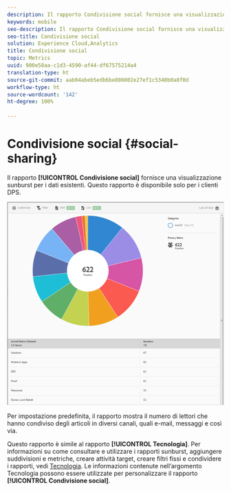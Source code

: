 ```yaml
---
description: Il rapporto Condivisione social fornisce una visualizzazione sunburst per i dati esistenti. Questo rapporto è disponibile solo per i clienti della soluzione Digital Publishing Suites (DPS).
keywords: mobile
seo-description: Il rapporto Condivisione social fornisce una visualizzazione sunburst per i dati esistenti. Questo rapporto è disponibile solo per i clienti della soluzione Digital Publishing Suites (DPS).
seo-title: Condivisione social
solution: Experience Cloud,Analytics
title: Condivisione social
topic: Metrics
uuid: 900e58aa-c1d3-4590-af44-df67575214a4
translation-type: ht
source-git-commit: aab04abeb5edb6be886002e27ef1c5340b0a8f0d
workflow-type: ht
source-wordcount: '142'
ht-degree: 100%

---
```



# Condivisione social {#social-sharing}

Il rapporto **[!UICONTROL Condivisione social]** fornisce una visualizzazione sunburst per i dati esistenti. Questo rapporto è disponibile solo per i clienti DPS.

![](assets/dps_social_share.png)

Per impostazione predefinita, il rapporto mostra il numero di lettori che hanno condiviso degli articoli in diversi canali, quali e-mail, messaggi e così via.

Questo rapporto è simile al rapporto **[!UICONTROL Tecnologia]**. Per informazioni su come consultare e utilizzare i rapporti sunburst, aggiungere suddivisioni e metriche, creare attività target, creare filtri fissi e condividere i rapporti, vedi [Tecnologia](/help/using/usage/reports-technology.md). Le informazioni contenute nell’argomento Tecnologia possono essere utilizzate per personalizzare il rapporto **[!UICONTROL Condivisione social]**.
